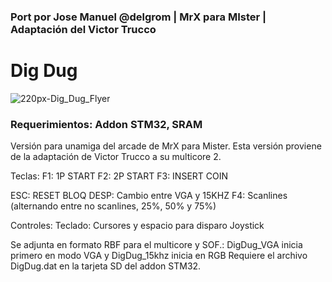 ### Port por Jose Manuel @delgrom | MrX para MIster | Adaptación del Victor Trucco

# Dig Dug 
![220px-Dig_Dug_Flyer](https://user-images.githubusercontent.com/31018768/70372887-e4e45200-18e4-11ea-80e4-0129da21c27c.png)


### Requerimientos: Addon STM32, SRAM

Versión para unamiga del arcade de MrX para Mister.
Esta versión proviene de la adaptación de Victor Trucco a su multicore 2.

Teclas:
F1: 1P START
F2: 2P START
F3: INSERT COIN

ESC: RESET
BLOQ DESP: Cambio entre VGA y 15KHZ
F4: Scanlines (alternando entre no scanlines, 25%, 50% y 75%)

Controles:
Teclado: Cursores y espacio para disparo
Joystick

Se adjunta en formato RBF para el multicore y SOF.: DigDug_VGA inicia primero en modo VGA y DigDug_15khz inicia en RGB
Requiere el archivo DigDug.dat en la tarjeta SD del addon STM32.
